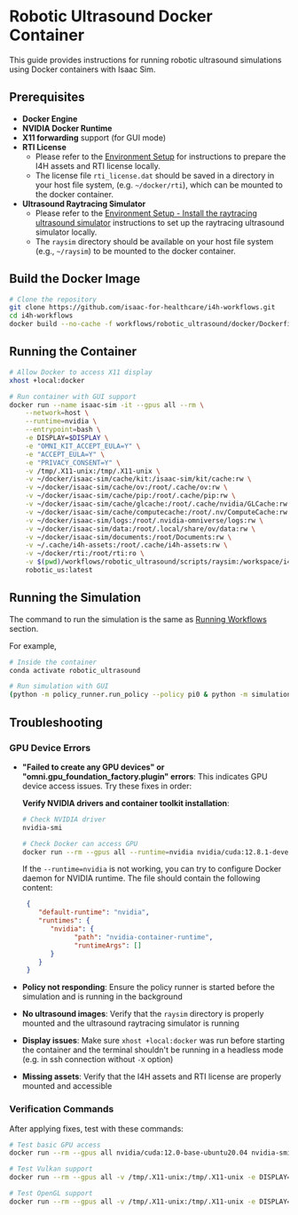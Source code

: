 # Robotic Ultrasound Docker Container

This guide provides instructions for running robotic ultrasound simulations using Docker containers with Isaac Sim.

## Prerequisites

- **Docker Engine**
- **NVIDIA Docker Runtime**
- **X11 forwarding** support (for GUI mode)
- **RTI License**
   - Please refer to the [Environment Setup](../README.md#environment-setup) for instructions to prepare the I4H assets and RTI license locally.
   - The license file `rti_license.dat` should be saved in a directory in your host file system, (e.g. `~/docker/rti`), which can be mounted to the docker container.
- **Ultrasound Raytracing Simulator**
   - Please refer to the [Environment Setup - Install the raytracing ultrasound simulator](../README.md#install-raytracing-ultrasound-simulator) instructions to set up the raytracing ultrasound simulator locally.
   - The `raysim` directory should be available on your host file system (e.g., `~/raysim`) to be mounted to the docker container.

## Build the Docker Image

```sh
# Clone the repository
git clone https://github.com/isaac-for-healthcare/i4h-workflows.git
cd i4h-workflows
docker build --no-cache -f workflows/robotic_ultrasound/docker/Dockerfile -t robotic_us:latest .
```

## Running the Container

```bash
# Allow Docker to access X11 display
xhost +local:docker

# Run container with GUI support
docker run --name isaac-sim -it --gpus all --rm \
    --network=host \
    --runtime=nvidia \
    --entrypoint=bash \
    -e DISPLAY=$DISPLAY \
    -e "OMNI_KIT_ACCEPT_EULA=Y" \
    -e "ACCEPT_EULA=Y" \
    -e "PRIVACY_CONSENT=Y" \
    -v /tmp/.X11-unix:/tmp/.X11-unix \
    -v ~/docker/isaac-sim/cache/kit:/isaac-sim/kit/cache:rw \
    -v ~/docker/isaac-sim/cache/ov:/root/.cache/ov:rw \
    -v ~/docker/isaac-sim/cache/pip:/root/.cache/pip:rw \
    -v ~/docker/isaac-sim/cache/glcache:/root/.cache/nvidia/GLCache:rw \
    -v ~/docker/isaac-sim/cache/computecache:/root/.nv/ComputeCache:rw \
    -v ~/docker/isaac-sim/logs:/root/.nvidia-omniverse/logs:rw \
    -v ~/docker/isaac-sim/data:/root/.local/share/ov/data:rw \
    -v ~/docker/isaac-sim/documents:/root/Documents:rw \
    -v ~/.cache/i4h-assets:/root/.cache/i4h-assets:rw \
    -v ~/docker/rti:/root/rti:ro \
    -v $(pwd)/workflows/robotic_ultrasound/scripts/raysim:/workspace/i4h-workflows/workflows/robotic_ultrasound/scripts/raysim:ro \
    robotic_us:latest
```

## Running the Simulation

The command to run the simulation is the same as [Running Workflows](../README.md#running-workflows) section.

For example,
```sh
# Inside the container
conda activate robotic_ultrasound

# Run simulation with GUI
(python -m policy_runner.run_policy --policy pi0 & python -m simulation.environments.sim_with_dds --enable_cameras & wait)
```

## Troubleshooting

### GPU Device Errors

- **"Failed to create any GPU devices" or "omni.gpu_foundation_factory.plugin" errors**: This indicates GPU device access issues. Try these fixes in order:

  **Verify NVIDIA drivers and container toolkit installation**:
     ```bash
     # Check NVIDIA driver
     nvidia-smi

     # Check Docker can access GPU
     docker run --rm --gpus all --runtime=nvidia nvidia/cuda:12.8.1-devel-ubuntu24.04 nvidia-smi
     ```
   If the `--runtime=nvidia` is not working, you can try to configure Docker daemon for NVIDIA runtime. The file should contain the following content:
     ```json
      {
         "default-runtime": "nvidia",
         "runtimes": {
            "nvidia": {
                  "path": "nvidia-container-runtime",
                  "runtimeArgs": []
            }
         }
      }
     ```

- **Policy not responding**: Ensure the policy runner is started before the simulation and is running in the background

- **No ultrasound images**: Verify that the `raysim` directory is properly mounted and the ultrasound raytracing simulator is running

- **Display issues**: Make sure `xhost +local:docker` was run before starting the container and the terminal shouldn't be running in a headless mode (e.g. in ssh connection without `-X` option)

- **Missing assets**: Verify that the I4H assets and RTI license are properly mounted and accessible

### Verification Commands

After applying fixes, test with these commands:

```bash
# Test basic GPU access
docker run --rm --gpus all nvidia/cuda:12.0-base-ubuntu20.04 nvidia-smi

# Test Vulkan support
docker run --rm --gpus all -v /tmp/.X11-unix:/tmp/.X11-unix -e DISPLAY=$DISPLAY robotic_us:latest vulkaninfo

# Test OpenGL support
docker run --rm --gpus all -v /tmp/.X11-unix:/tmp/.X11-unix -e DISPLAY=$DISPLAY robotic_us:latest glxinfo | head -20
```

